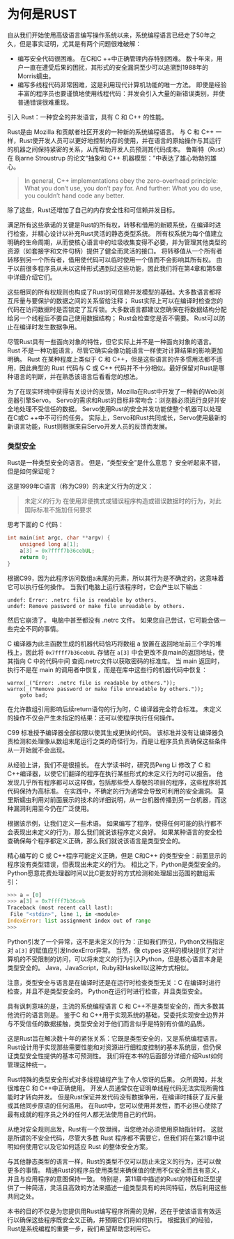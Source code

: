 # 为何是RUST

​	自从我们开始使用高级语言编写操作系统以来，系统编程语言已经走了50年之久，但是事实证明，尤其是有两个问题很难破解：

* 编写安全代码很困难。 在C和C ++中正确管理内存特别困难。 数十年来，用户一直在遭受后果的困扰，其形式的安全漏洞至少可以追溯到1988年的Morris蠕虫。
* 编写多线程代码非常困难，这是利用现代计算机功能的唯一方法。 即使是经验丰富的程序员也要谨慎地使用线程代码：并发会引入大量的新错误类别，并使普通错误很难重现。

引入 Rust：一种安全的并发语言，具有 C 和 C++ 的性能。

Rust是由 Mozilla 和贡献者社区开发的一种新的系统编程语言。 与 C 和 C++ 一样，Rust使开发人员可以更好地控制内存的使用，并在语言的原始操作与其运行的机器之间保持紧密的关系，从而帮助开发人员预测其代码成本。 鲁斯特（Rust）在 Bjarne Stroustrup 的论文“抽象和 C++ 机器模型：”中表达了雄心勃勃的雄心。

>  In general, C++ implementations obey the zero-overhead principle: What you don’t use, you don’t pay for. And further: What you do use, you couldn’t hand code any better. 

除了这些，Rust还增加了自己的内存安全性和可信赖并发目标。

满足所有这些承诺的关键是Rust的所有权，转移和借用的新颖系统，在编译时进行检查，并精心设计以补充Rust灵活的静态类型系统。 所有权系统为每个值建立明确的生命周期，从而使核心语言中的垃圾收集变得不必要，并为管理其他类型的资源（如套接字和文件句柄）提供了健全而灵活的接口。 将转移值从一个所有者转移到另一个所有者，借用使代码可以临时使用一个值而不会影响其所有权。 由于以前很多程序员从未以这种形式遇到过这些功能，因此我们将在第4章和第5章中详细介绍它们。

这些相同的所有权规则也构成了Rust的可信赖并发模型的基础。大多数语言都将互斥量与要保护的数据之间的关系留给注释； Rust实际上可以在编译时检查您的代码在访问数据时是否锁定了互斥锁。大多数语言都建议您确保在将数据结构分配给另一个线程后不要自己使用数据结构； Rust会检查您是否不需要。 Rust可以防止在编译时发生数据争用。

尽管Rust具有一些面向对象的特性，但它实际上并不是一种面向对象的语言。 Rust 不是一种功能语言，尽管它确实会像功能语言一样使对计算结果的影响更加明确。 Rust 在某种程度上类似于 C 和 C++，但是这些语言的许多惯用法都不适用，因此典型的 Rust 代码与 C 或 C++ 代码并不十分相似。最好保留对Rust是哪种语言的判断，并在熟悉该语言后看看您的想法。

为了在现实环境中获得有关设计的反馈，Mozilla在Rust中开发了一种新的Web浏览器引擎Servo。 Servo的需求和Rust的目标非常吻合：浏览器必须运行良好并安全地处理不受信任的数据。 Servo使用Rust的安全并发功能使整个机器可以处理在C或C ++中不可行的任务。 实际上，Servo和Rust共同成长，Servo使用最新的新语言功能，Rust则根据来自Servo开发人员的反馈而发展。



### 类型安全

Rust是一种类型安全的语言。 但是，“类型安全”是什么意思？ 安全听起来不错，但是如何保证呢？

这是1999年C语言（称为C99）的未定义行为的定义：

> 未定义的行为
> 在使用非便携式或错误程序构造或错误数据时的行为，对此国际标准不施加任何要求

思考下面的 C 代码：

```c
int main(int argc, char **argv) {
    unsigned long a[1];
    a[3] = 0x7ffff7b36cebUL;
    return 0;
}
```

根据C99，因为此程序访问数组a末尾的元素，所以其行为是不确定的，这意味着它可以执行任何操作。 当我们电脑上运行该程序时，它会产生以下输出：

```shell
undef: Error: .netrc file is readable by others.
undef: Remove password or make file unreadable by others.
```

然后它崩溃了。 电脑中甚至都没有 .netrc 文件。 如果您自己尝试，它可能会做一些完全不同的事情。

C 编译器为此主函数生成的机器代码恰巧将数组 a 放置在返回地址前三个字的堆栈上，因此将 `0x7ffff7b36cebUL` 存储在 `a[3]` 中会更改不良main的返回地址，使其指向 C 中的代码中间 查阅.netrc文件以获取密码的标准库。 当 main 返回时，执行不是在 main 的调用者中恢复，而是在库中这些行的机器代码中恢复：

```
warnx(_("Error: .netrc file is readable by others."));
warnx(_("Remove password or make file unreadable by others."));
	goto bad;
```

在允许数组引用影响后续return语句的行为时，C 编译器完全符合标准。 未定义的操作不仅会产生未指定的结果：还可以使程序执行任何操作。

C99 标准授予编译器全部权限以使其生成更快的代码。 该标准并没有让编译器负责检测和处理像从数组末尾运行之类的奇怪行为，而是让程序员负责确保这些条件从一开始就不会出现。

从经验上讲，我们不是很擅长。 在大学读书时，研究员Peng Li 修改了 C 和 C++编译器，以使它们翻译的程序在执行某些形式的未定义行为时可以报告。 他发现几乎所有程序都可以这样做，包括那些受人尊敬的项目的程序，这些程序将其代码保持为高标准。 在实践中，不确定的行为通常会导致可利用的安全漏洞。 莫里斯蠕虫利用对前面展示的技术的详细说明，从一台机器传播到另一台机器，而这种漏洞利用至今仍在广泛使用。

根据该示例，让我们定义一些术语。 如果编写了程序，使得任何可能的执行都不会表现出未定义的行为，那么我们就说该程序定义良好。 如果某种语言的安全检查确保每个程序都定义正确，那么我们就说该语言是类型安全的。

精心编写的 C 或 C++程序可能定义正确，但是 C和C++ 的类型安全：前面显示的程序没有类型错误，但表现出未定义的行为。 相比之下，Python是类型安全的。 Python愿意花费处理器时间以比C更友好的方式检测和处理超出范围的数组索引：

```python
>>> a = [0]
>>> a[3] = 0x7ffff7b36ceb
Traceback (most recent call last):
 File "<stdin>", line 1, in <module>
IndexError: list assignment index out of range
>>>
```

Python引发了一个异常，这不是未定义的行为：正如我们所见，Python文档指定对 `a[3]` 的赋值应引发IndexError异常。 当然，像 ctypes 这样的模块提供了对计算机的不受限制的访问，可以将未定义的行为引入Python，但是核心语言本身是类型安全的。 Java，JavaScript，Ruby和Haskell以这种方式相似。

注意，类型安全与语言是在编译时还是在运行时检查类型无关：C 在编译时进行检查，并且不是类型安全的。 Python在运行时进行检查，并且类型安全。

具有讽刺意味的是，主流的系统编程语言 C 和 C++不是类型安全的，而大多数其他流行的语言则是。 鉴于C 和 C++用于实现系统的基础，受委托实现安全边界并与不受信任的数据接触，类型安全对于他们而言似乎是特别有价值的品质。

这是Rust旨在解决数十年的紧张关系：它既是类型安全的，又是系统编程语言。 Rust设计用于实现那些需要性能和对资源进行细粒度控制的基本系统层，但仍保证类型安全性提供的基本可预测性。 我们将在本书的后面部分详细介绍Rust如何管理这种统一。

Rust特殊的类型安全形式对多线程编程产生了令人惊讶的后果。 众所周知，并发很难在C 和 C++中正确使用。 开发人员通常仅在证明单线程代码无法实现所需性能时才转向并发。 但是Rust保证并发代码没有数据争用，在编译时捕获了互斥量或其他同步原语的任何滥用。 在Rust中，您可以使用并发性，而不必担心使除了最有成就的程序员之外的任何人都无法使用自己的代码。

从绝对安全规则出发，Rust有一个放泄阀，当您绝对必须使用原始指针时。 这就是所谓的不安全代码，尽管大多数 Rust 程序都不需要它，但我们将在第21章中说明如何使用它以及它如何适应 Rust 的整体安全方案。

与其他静态类型的语言一样，Rust的类型不仅可以防止未定义的行为，还可以做更多的事情。 精通Rust的程序员使用类型来确保值的使用不仅安全而且有意义，并且与应用程序的意图保持一致。 特别是，第11章中描述的Rust的特征和泛型提供了一种简洁，灵活且高效的方法来描述一组类型具有的共同特征，然后利用这些共同之处。

本书的目的不仅是为您提供用Rust编写程序所需的见解，还在于使该语言有效运行以确保这些程序既安全又正确，并预期它们将如何执行。 根据我们的经验，Rust是系统编程的重要一步，我们希望帮助您利用它。

